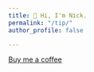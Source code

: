 ```yaml
---
title: 👋 Hi, I'm Nick.
permalink: "/tip/"
author_profile: false

---
```

<script src="https://nickstapleton.ck.page/commerce.js" async defer></script>
<a class="convertkit-button" href="https://nickstapleton.ck.page/products/tip" data-commerce>Buy me a coffee</a>
